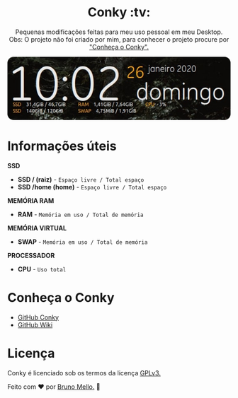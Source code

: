 <h1 align="center">Conky :tv:</h1>
<p align="center">Pequenas modificações feitas para meu uso pessoal em meu Desktop.<br/>Obs: O projeto não foi criado por mim, para conhecer o projeto procure por <a href="https://github.com/Brunomello-xD/conky_settings#conhe%C3%A7a-o-conky">"Conheça o Conky".</p></a>

<p align="center">
  <img src="img/conkyImg.png">
</p>

Informações úteis
=================

**SSD**
* **SSD / (raiz)** - `Espaço livre / Total espaço`  
* **SSD /home (home)** - `Espaço livre / Total espaço`

**MEMÓRIA RAM**
* **RAM** - `Memória em uso / Total de memória`

**MEMÓRIA VIRTUAL**
* **SWAP** - `Memória em uso / Total de memória`

**PROCESSADOR**
* **CPU** - `Uso total`

Conheça o Conky
=================

* <a href="https://github.com/brndnmtthws/conky">GitHub Conky</a>
* <a href="https://github.com/brndnmtthws/conky/wiki">GitHub Wiki</a>

Licença
=================

Conky é licenciado sob os termos da licença <a href="https://github.com/brndnmtthws/conky/blob/master/LICENSE">GPLv3.</a>

Feito com :heart:	 por [Bruno Mello.](https://www.linkedin.com/in/bruno-mello-14058819b/?lipi=urn%3Ali%3Apage%3Ad_flagship3_feed%3BIBMlTz6fSoaFIdcA5Dyn0Q%3D%3D&licu=urn%3Ali%3Acontrol%3Ad_flagship3_feed-nav.settings_view_profile)	:eyes:

